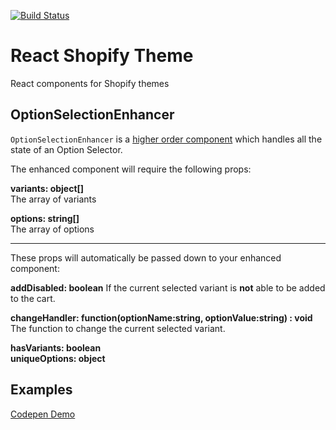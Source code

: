 [![Build Status](https://travis-ci.org/sdn90/react-shopify-theme.svg?branch=master)](https://travis-ci.org/sdn90/react-shopify-theme)

React Shopify Theme
======================================
React components for Shopify themes

## OptionSelectionEnhancer
`OptionSelectionEnhancer` is a [higher order component](https://gist.github.com/sebmarkbage/ef0bf1f338a7182b6775)
which handles all the state of an Option Selector.

The enhanced component will require the following props:

**variants: object[]**  
The array of variants

**options: string[]**  
The array of options

-----------------------------------

These props will automatically be passed down to your enhanced component:

**addDisabled: boolean** 
If the current selected variant is **not** able to be added to the cart.

**changeHandler: function(optionName:string, optionValue:string) : void**  
The function to change the current selected variant.

**hasVariants: boolean**  
**uniqueOptions: object** 

## Examples
[Codepen Demo](http://codepen.io/sdn90/pen/GqopoV)
